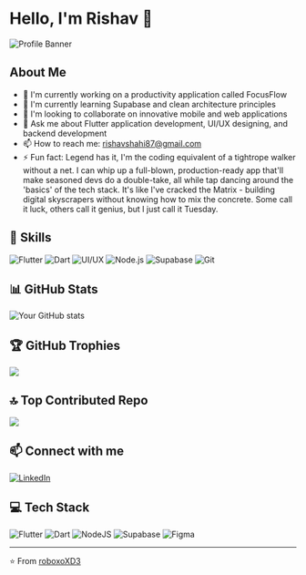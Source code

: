 # Hello, I'm Rishav 👋

![Profile Banner](https://your-image-url.com/banner.png)

## About Me
- 🔭 I'm currently working on a productivity application called FocusFlow
- 🌱 I'm currently learning Supabase and clean architecture principles
- 👯 I'm looking to collaborate on innovative mobile and web applications
- 💬 Ask me about Flutter application development, UI/UX designing, and backend development
- 📫 How to reach me: rishavshahi87@gmail.com
- ⚡ Fun fact: Legend has it, I'm the coding equivalent of a tightrope walker without a net. I can whip up a full-blown, production-ready app that'll make seasoned devs do a double-take, all while tap dancing around the 'basics' of the tech stack. It's like I've cracked the Matrix - building digital skyscrapers without knowing how to mix the concrete. Some call it luck, others call it genius, but I just call it Tuesday.

## 🚀 Skills
![Flutter](https://img.shields.io/badge/-Flutter-02569B?style=flat-square&logo=flutter)
![Dart](https://img.shields.io/badge/-Dart-0175C2?style=flat-square&logo=dart)
![UI/UX](https://img.shields.io/badge/-UI%2FUX-FF69B4?style=flat-square&logo=adobe-xd)
![Node.js](https://img.shields.io/badge/-Node.js-339933?style=flat-square&logo=Node.js&logoColor=white)
![Supabase](https://img.shields.io/badge/-Supabase-3ECF8E?style=flat-square&logo=supabase&logoColor=white)
![Git](https://img.shields.io/badge/-Git-F05032?style=flat-square&logo=git&logoColor=white)

## 📊 GitHub Stats
![Your GitHub stats](https://github-readme-stats.vercel.app/api?username=roboxoXD3&show_icons=true&theme=radical)

## 🏆 GitHub Trophies
![](https://github-profile-trophy.vercel.app/?username=roboxoXD3&theme=radical&no-frame=false&no-bg=true&margin-w=4)

## 🔝 Top Contributed Repo
![](https://github-contributor-stats.vercel.app/api?username=roboxoXD3&limit=5&theme=dark&combine_all_yearly_contributions=true)

## 📫 Connect with me
[![LinkedIn](https://img.shields.io/badge/LinkedIn-%230077B5.svg?logo=linkedin&logoColor=white)](https://linkedin.com/in/rishav-shankar) 

## 💻 Tech Stack
![Flutter](https://img.shields.io/badge/Flutter-%2302569B.svg?style=for-the-badge&logo=Flutter&logoColor=white)
![Dart](https://img.shields.io/badge/dart-%230175C2.svg?style=for-the-badge&logo=dart&logoColor=white)
![NodeJS](https://img.shields.io/badge/node.js-6DA55F?style=for-the-badge&logo=node.js&logoColor=white)
![Supabase](https://img.shields.io/badge/Supabase-3ECF8E?style=for-the-badge&logo=supabase&logoColor=white)
![Figma](https://img.shields.io/badge/figma-%23F24E1E.svg?style=for-the-badge&logo=figma&logoColor=white)

---
⭐️ From [roboxoXD3](https://github.com/roboxoXD3)
